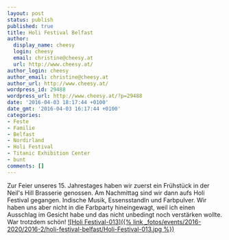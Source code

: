 ```yaml
---
layout: post
status: publish
published: true
title: Holi Festival Belfast
author:
  display_name: cheesy
  login: cheesy
  email: christine@cheesy.at
  url: http://www.cheesy.at/
author_login: cheesy
author_email: christine@cheesy.at
author_url: http://www.cheesy.at/
wordpress_id: 29488
wordpress_url: http://www.cheesy.at/?p=29488
date: '2016-04-03 18:17:44 +0100'
date_gmt: '2016-04-03 16:17:44 +0100'
categories:
- Feste
- Familie
- Belfast
- Nordirland
- Holi Festival
- Titanic Exhibition Center
- bunt
comments: []
---
```

Zur Feier unseres 15. Jahrestages haben wir zuerst ein Frühstück in der Neil's Hill Brasserie genossen. Am Nachmittag sind wir dann aufs Holi Festival gegangen. Indische Musik, Essensstandln und Farbpulver. Wir haben uns aber nicht in die Farbparty hineingewagt, weil ich einen Ausschlag im Gesicht habe und das nicht unbedingt noch verstärken wollte. War trotzdem schön!
[![Holi Festival-013]({% link _fotos/events/2016-2020/2016-2/holi-festival-belfast/Holi-Festival-013.jpg %})](http://www.cheesy.at/fotos/events/holi-festival-belfast/)
